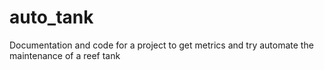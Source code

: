 # auto_tank
Documentation and code for a project to get metrics and try automate the maintenance of a reef tank
